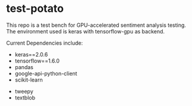 # test-potato

This repo is a test bench for GPU-accelerated sentiment analysis testing. The environment used is keras with tensorflow-gpu as backend.

Current Dependencies include:
+ keras==2.0.6
+ tensorflow==1.6.0
+ pandas
+ google-api-python-client
+ scikit-learn
- tweepy
- textblob
